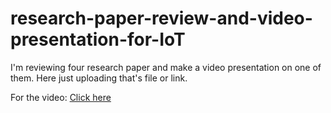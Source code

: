 # research-paper-review-and-video-presentation-for-IoT
I'm reviewing four research paper and make a video presentation on one of them. Here just uploading that's file or link.

For the video: [Click here](https://youtu.be/ZSuwZpgByt8)